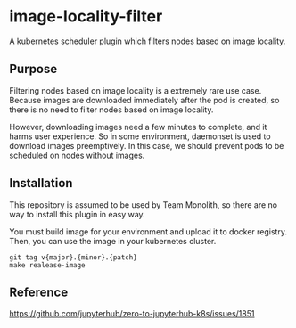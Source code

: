 # image-locality-filter
A kubernetes scheduler plugin which filters nodes based on image locality.

## Purpose

Filtering nodes based on image locality is a extremely rare use case.
Because images are downloaded immediately after the pod is created,
so there is no need to filter nodes based on image locality.

However, downloading images need a few minutes to complete,
and it harms user experience.
So in some environment, daemonset is used to download images preemptively.
In this case, we should prevent pods to be scheduled on nodes without images.

## Installation

This repository is assumed to be used by Team Monolith,
so there are no way to install this plugin in easy way.

You must build image for your environment and upload it to docker registry.
Then, you can use the image in your kubernetes cluster.

```
git tag v{major}.{minor}.{patch}
make realease-image
```

## Reference
https://github.com/jupyterhub/zero-to-jupyterhub-k8s/issues/1851